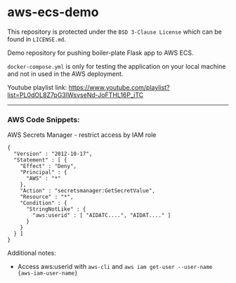 # aws-ecs-demo
This repository is protected under the `BSD 3-Clause License` which can be found in `LICENSE.md`.

Demo repository for pushing boiler-plate Flask app to AWS ECS.

`docker-compose.yml` is only for testing the application on your local machine and not in used in the AWS deployment.

Youtube playlist link: https://www.youtube.com/playlist?list=PL0dOL8Z7pG3IWsvseNd-JoFTHL16P_iTC

---

### AWS Code Snippets:
AWS Secrets Manager - restrict access by IAM role

```
{
  "Version" : "2012-10-17",
  "Statement" : [ {
    "Effect" : "Deny",
    "Principal" : {
      "AWS" : "*"
    },
    "Action" : "secretsmanager:GetSecretValue",
    "Resource" : "*",
    "Condition" : {
      "StringNotLike" : {
        "aws:userid" : [ "AIDATC....", "AIDAT...." ]
      }
    }
  } ]
}
```
Additional notes:
* Access aws:userid with `aws-cli` and `aws iam get-user --user-name {aws-iam-user-name}`

